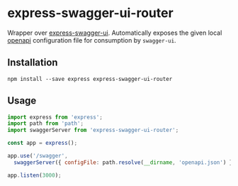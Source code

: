 # express-swagger-ui-router

Wrapper over [express-swagger-ui](https://github.com/AndreasPizsa/express-swagger-ui).
Automatically exposes the given local [openapi](https://github.com/OAI/OpenAPI-Specification/tree/master/examples/v3.0) configuration file for consumption by `swagger-ui`.

## Installation
```
npm install --save express express-swagger-ui-router
```

## Usage

```javascript
import express from 'express';
import path from 'path';
import swaggerServer from 'express-swagger-ui-router';

const app = express();

app.use('/swagger',
  swaggerServer({ configFile: path.resolve(__dirname, 'openapi.json') }));

app.listen(3000);
```
